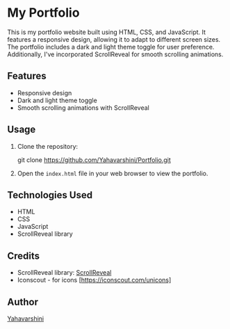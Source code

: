 # My Portfolio

This is my portfolio website built using HTML, CSS, and JavaScript. It features a responsive design, allowing it to adapt to different screen sizes. The portfolio includes a dark and light theme toggle for user preference. Additionally, I've incorporated ScrollReveal for smooth scrolling animations.

## Features

- Responsive design
- Dark and light theme toggle
- Smooth scrolling animations with ScrollReveal

## Usage

1. Clone the repository:

   git clone https://github.com/Yahavarshini/Portfolio.git

2. Open the `index.html` file in your web browser to view the portfolio.

## Technologies Used

- HTML
- CSS
- JavaScript
- ScrollReveal library

## Credits

- ScrollReveal library: [ScrollReveal](https://scrollrevealjs.org/)
- Iconscout - for icons [https://iconscout.com/unicons]

## Author

[Yahavarshini](https://github.com/Yahavarshini/)
